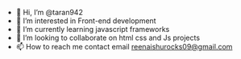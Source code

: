 - 👋 Hi, I’m @taran942
- 👀 I’m interested in Front-end development
- 🌱 I’m currently learning javascript frameworks
- 💞️ I’m looking to collaborate on html css and Js projects
- 📫 How to reach me contact email reenaishurocks09@gmail.com

<!---
taran942/taran942 is a ✨ special ✨ repository because its `README.md` (this file) appears on your GitHub profile.
You can click the Preview link to take a look at your changes.
--->
